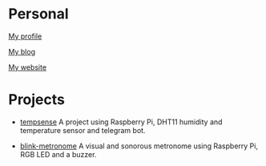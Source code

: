 # Personal

[My profile](https://github.com/vorthkor)

[My blog](https://vorthkor.github.io/victao-blog/)

[My website](https://vorthkor.github.io/wikitao/)


# Projects

- [tempsense](https://github.com/vorthkor/tempsense)
A project using Raspberry Pi, DHT11 humidity and temperature sensor and telegram bot.

- [blink-metronome](https://github.com/vorthkor/blink-metronome)
A visual and sonorous metronome using Raspberry Pi, RGB LED and a buzzer.
